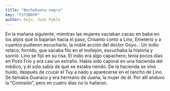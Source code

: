 ```yaml
---
title: "Nochebuena negra"
key: "FST5BRFR"
author: Sojo, Juan Pablo
---
```

<div data-schema-version="8"><p>En la mañana siguiente, mientras las mujeres vaciaban cacao en baba en los alijos que lo bajarían hacia el paso, Crisanto contó a Lino, Emeterio y a cuantos pudieron escucharlo, la noble acción del doctor Goyo... Un indio retaco, fornido, que sacaba filo en el mollejón, escuchaba la historia y sonrió. Lino se fijó en su risa. El indio era algo capachero; tenía pocos días en Pozo Frío y era casi un extraño. Había sido caporal en una hacienda del médico, y él solo sabía de qué se estaba riendo. De la hacienda se vino huido, después de cruzar el Tuy a nado y aparecerse en el rancho de Lino. Se llamaba Guaraco y era hermano de Juana, la mujer de él. Por allí anduvo la “Comisión”, pero en cuatro días no lo hallaron.</p> </div>